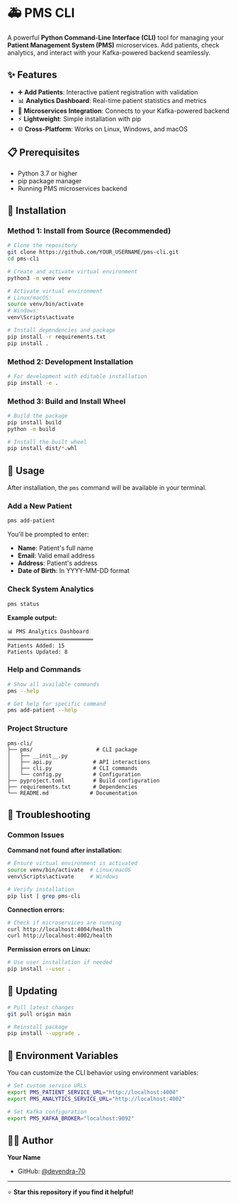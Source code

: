 # 🚑 PMS CLI

A powerful **Python Command-Line Interface (CLI)** tool for managing your **Patient Management System (PMS)** microservices. Add patients, check analytics, and interact with your Kafka-powered backend seamlessly.

## ✨ Features

- ➕ **Add Patients**: Interactive patient registration with validation
- 📊 **Analytics Dashboard**: Real-time patient statistics and metrics
- 🔗 **Microservices Integration**: Connects to your Kafka-powered backend
- ⚡ **Lightweight**: Simple installation with pip
- 🌐 **Cross-Platform**: Works on Linux, Windows, and macOS

## 📋 Prerequisites

- Python 3.7 or higher
- pip package manager
- Running PMS microservices backend

## 🚀 Installation

### Method 1: Install from Source (Recommended)

```bash
# Clone the repository
git clone https://github.com/YOUR_USERNAME/pms-cli.git
cd pms-cli

# Create and activate virtual environment
python3 -m venv venv

# Activate virtual environment
# Linux/macOS:
source venv/bin/activate
# Windows:
venv\Scripts\activate

# Install dependencies and package
pip install -r requirements.txt
pip install .
```

### Method 2: Development Installation

```bash
# For development with editable installation
pip install -e .
```

### Method 3: Build and Install Wheel

```bash
# Build the package
pip install build
python -m build

# Install the built wheel
pip install dist/*.whl
```

## 🎯 Usage

After installation, the `pms` command will be available in your terminal.

### Add a New Patient

```bash
pms add-patient
```

You'll be prompted to enter:
- **Name**: Patient's full name
- **Email**: Valid email address
- **Address**: Patient's address
- **Date of Birth**: In YYYY-MM-DD format

### Check System Analytics

```bash
pms status
```

**Example output:**
```
📊 PMS Analytics Dashboard
═══════════════════════════
Patients Added: 15
Patients Updated: 8
```

### Help and Commands

```bash
# Show all available commands
pms --help

# Get help for specific command
pms add-patient --help
```


### Project Structure

```
pms-cli/
├── pms/                    # CLI package
│   ├── __init__.py
│   ├── api.py             # API interactions
│   ├── cli.py             # CLI commands
│   └── config.py          # Configuration
├── pyproject.toml         # Build configuration
├── requirements.txt       # Dependencies
└── README.md             # Documentation
```

## 🐛 Troubleshooting

### Common Issues

**Command not found after installation:**
```bash
# Ensure virtual environment is activated
source venv/bin/activate  # Linux/macOS
venv\Scripts\activate     # Windows

# Verify installation
pip list | grep pms-cli
```

**Connection errors:**
```bash
# Check if microservices are running
curl http://localhost:4004/health
curl http://localhost:4002/health
```

**Permission errors on Linux:**
```bash
# Use user installation if needed
pip install --user .
```

## 🔄 Updating

```bash
# Pull latest changes
git pull origin main

# Reinstall package
pip install --upgrade .
```

## 📝 Environment Variables

You can customize the CLI behavior using environment variables:

```bash
# Set custom service URLs
export PMS_PATIENT_SERVICE_URL="http://localhost:4004"
export PMS_ANALYTICS_SERVICE_URL="http://localhost:4002"

# Set Kafka configuration
export PMS_KAFKA_BROKER="localhost:9092"
```

## 👨‍💻 Author

**Your Name**
- GitHub: [@devendra-70](https://github.com/devendra-70)

---

⭐ **Star this repository if you find it helpful!**
